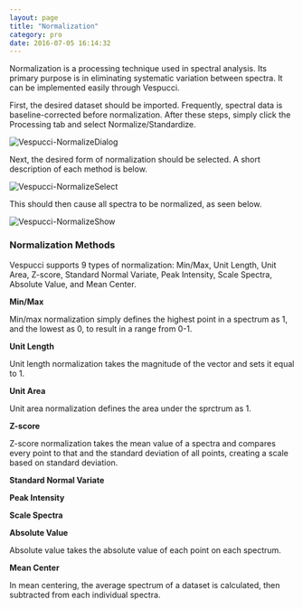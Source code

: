 ```yaml
---
layout: page
title: "Normalization"
category: pro
date: 2016-07-05 16:14:32
---
```


Normalization is a processing technique used in spectral analysis. Its primary purpose is in eliminating systematic variation between spectra. It can be implemented easily through Vespucci.

First, the desired dataset should be imported. Frequently, spectral data is baseline-corrected before normalization. After these steps, simply click the Processing tab and select Normalize/Standardize.

![Vespucci-NormalizeDialog](Vespucci-docs/img/Normalize1.png)

Next, the desired form of normalization should be selected. A short description of each method is below.

![Vespucci-NormalizeSelect](Vespucci-docs/img/Normalize2.png)

This should then cause all spectra to be normalized, as seen below.

![Vespucci-NormalizeShow](Vespucci-docs/img/Normalize3.png)



### Normalization Methods ###

Vespucci supports 9 types of normalization: Min/Max, Unit Length, Unit Area, Z-score, Standard Normal Variate, Peak Intensity, Scale Spectra, Absolute Value, and Mean Center.

**Min/Max**

Min/max normalization simply defines the highest point in a spectrum as 1, and the lowest as 0, to result in a range from 0-1.

**Unit Length**

Unit length normalization takes the magnitude of the vector and sets it equal to 1.

**Unit Area**

Unit area normalization defines the area under the sprctrum as 1.

**Z-score**

Z-score normalization takes the mean value of a spectra and compares every point to that and the standard deviation of all points, creating a scale based on standard deviation.

**Standard Normal Variate**



**Peak Intensity**



**Scale Spectra**



**Absolute Value**

Absolute value takes the absolute value of each point on each spectrum.

**Mean Center**

In mean centering, the average spectrum of a dataset is calculated, then subtracted from each individual spectra.